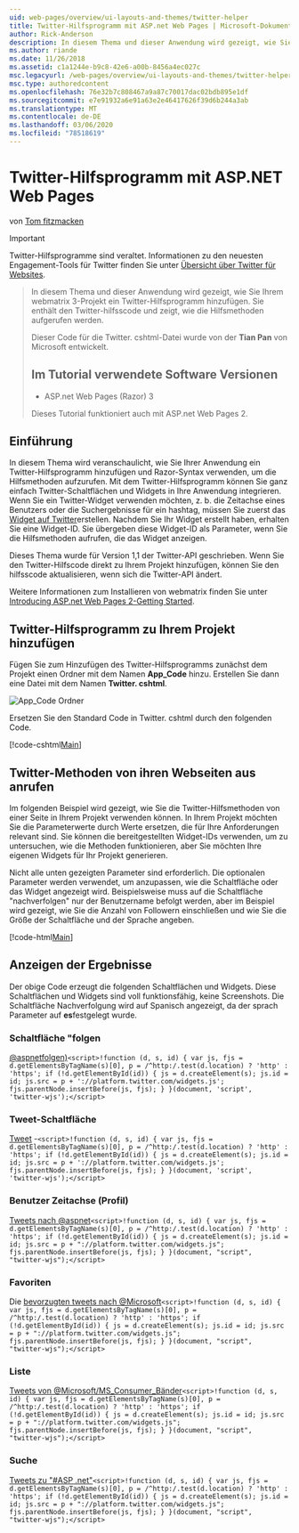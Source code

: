 ```yaml
---
uid: web-pages/overview/ui-layouts-and-themes/twitter-helper
title: Twitter-Hilfsprogramm mit ASP.net Web Pages | Microsoft-Dokumentation
author: Rick-Anderson
description: In diesem Thema und dieser Anwendung wird gezeigt, wie Sie Ihrem webmatrix 3-Projekt ein Twitter-Hilfsprogramm hinzufügen. Sie enthält den Twitter-hilfsscode und zeigt, wie das Hilfsprogramm aufgerufen wird...
ms.author: riande
ms.date: 11/26/2018
ms.assetid: c1a1244e-b9c8-42e6-a00b-8456a4ec027c
msc.legacyurl: /web-pages/overview/ui-layouts-and-themes/twitter-helper
msc.type: authoredcontent
ms.openlocfilehash: 76e32b7c808467a9a87c70017dac02bdb895e1df
ms.sourcegitcommit: e7e91932a6e91a63e2e46417626f39d6b244a3ab
ms.translationtype: MT
ms.contentlocale: de-DE
ms.lasthandoff: 03/06/2020
ms.locfileid: "78518619"
---
```

# <a name="twitter-helper-with-aspnet-web-pages"></a>Twitter-Hilfsprogramm mit ASP.NET Web Pages

von [Tom fitzmacken](https://github.com/tfitzmac)

> [!IMPORTANT]
> Twitter-Hilfsprogramme sind veraltet. Informationen zu den neuesten Engagement-Tools für Twitter finden Sie unter [Übersicht über Twitter für Websites](https://developer.twitter.com/en/docs/twitter-for-websites/overview).

> In diesem Thema und dieser Anwendung wird gezeigt, wie Sie Ihrem webmatrix 3-Projekt ein Twitter-Hilfsprogramm hinzufügen. Sie enthält den Twitter-hilfsscode und zeigt, wie die Hilfsmethoden aufgerufen werden.
> 
> Dieser Code für die Twitter. cshtml-Datei wurde von der **Tian Pan** von Microsoft entwickelt.
> 
> ## <a name="software-versions-used-in-the-tutorial"></a>Im Tutorial verwendete Software Versionen
> 
> 
> - ASP.net Web Pages (Razor) 3
>   
> 
> Dieses Tutorial funktioniert auch mit ASP.net Web Pages 2.

## <a name="introduction"></a>Einführung

In diesem Thema wird veranschaulicht, wie Sie Ihrer Anwendung ein Twitter-Hilfsprogramm hinzufügen und Razor-Syntax verwenden, um die Hilfsmethoden aufzurufen. Mit dem Twitter-Hilfsprogramm können Sie ganz einfach Twitter-Schaltflächen und Widgets in Ihre Anwendung integrieren. Wenn Sie ein Twitter-Widget verwenden möchten, z. b. die Zeitachse eines Benutzers oder die Suchergebnisse für ein hashtag, müssen Sie zuerst das [Widget auf Twitter](https://twitter.com/settings/widgets)erstellen. Nachdem Sie Ihr Widget erstellt haben, erhalten Sie eine Widget-ID. Sie übergeben diese Widget-ID als Parameter, wenn Sie die Hilfsmethoden aufrufen, die das Widget anzeigen.

Dieses Thema wurde für Version 1,1 der Twitter-API geschrieben. Wenn Sie den Twitter-Hilfscode direkt zu Ihrem Projekt hinzufügen, können Sie den hilfsscode aktualisieren, wenn sich die Twitter-API ändert.

Weitere Informationen zum Installieren von webmatrix finden Sie unter [Introducing ASP.net Web Pages 2-Getting Started](../getting-started/introducing-aspnet-web-pages-2/getting-started.md).

## <a name="add-twitter-helper-to-your-project"></a>Twitter-Hilfsprogramm zu Ihrem Projekt hinzufügen

Fügen Sie zum Hinzufügen des Twitter-Hilfsprogramms zunächst dem Projekt einen Ordner mit dem Namen **App\_Code** hinzu. Erstellen Sie dann eine Datei mit dem Namen **Twitter. cshtml**.

![App_Code Ordner](twitter-helper/_static/image1.png)

Ersetzen Sie den Standard Code in Twitter. cshtml durch den folgenden Code.

[!code-cshtml[Main](twitter-helper/samples/sample1.cshtml)]

## <a name="call-twitter-methods-from-your-web-pages"></a>Twitter-Methoden von ihren Webseiten aus anrufen

Im folgenden Beispiel wird gezeigt, wie Sie die Twitter-Hilfsmethoden von einer Seite in Ihrem Projekt verwenden können. In Ihrem Projekt möchten Sie die Parameterwerte durch Werte ersetzen, die für Ihre Anforderungen relevant sind. Sie können die bereitgestellten Widget-IDs verwenden, um zu untersuchen, wie die Methoden funktionieren, aber Sie möchten Ihre eigenen Widgets für Ihr Projekt generieren.

Nicht alle unten gezeigten Parameter sind erforderlich. Die optionalen Parameter werden verwendet, um anzupassen, wie die Schaltfläche oder das Widget angezeigt wird. Beispielsweise muss auf die Schaltfläche "nachverfolgen" nur der Benutzername befolgt werden, aber im Beispiel wird gezeigt, wie Sie die Anzahl von Followern einschließen und wie Sie die Größe der Schaltfläche und der Sprache angeben.

[!code-html[Main](twitter-helper/samples/sample2.html)]

## <a name="see-the-results"></a>Anzeigen der Ergebnisse

Der obige Code erzeugt die folgenden Schaltflächen und Widgets. Diese Schaltflächen und Widgets sind voll funktionsfähig, keine Screenshots. Die Schaltfläche Nachverfolgung wird auf Spanisch angezeigt, da der sprach Parameter auf **es**festgelegt wurde.

### <a name="follow-button"></a>Schaltfläche "folgen

[@aspnetfolgen)](https://twitter.com/aspnet)`<script>!function (d, s, id) { var js, fjs = d.getElementsByTagName(s)[0], p = /^http:/.test(d.location) ? 'http' : 'https'; if (!d.getElementById(id)) { js = d.createElement(s); js.id = id; js.src = p + '://platform.twitter.com/widgets.js'; fjs.parentNode.insertBefore(js, fjs); } }(document, 'script', 'twitter-wjs');</script>`

### <a name="tweet-button"></a>Tweet-Schaltfläche

[Tweet](https://twitter.com/share) -`<script>!function (d, s, id) { var js, fjs = d.getElementsByTagName(s)[0], p = /^http:/.test(d.location) ? 'http' : 'https'; if (!d.getElementById(id)) { js = d.createElement(s); js.id = id; js.src = p + '://platform.twitter.com/widgets.js'; fjs.parentNode.insertBefore(js, fjs); } }(document, 'script', 'twitter-wjs');</script>`

### <a name="user-timeline-profile"></a>Benutzer Zeitachse (Profil)

[Tweets nach @aspnet](https://twitter.com/aspnet)`<script>!function (d, s, id) { var js, fjs = d.getElementsByTagName(s)[0], p = /^http:/.test(d.location) ? 'http' : 'https'; if (!d.getElementById(id)) { js = d.createElement(s); js.id = id; js.src = p + "://platform.twitter.com/widgets.js"; fjs.parentNode.insertBefore(js, fjs); } }(document, "script", "twitter-wjs");</script>`

### <a name="favorites"></a>Favoriten

Die [bevorzugten tweets nach @Microsoft](https://twitter.com/Microsoft/favorites)`<script>!function (d, s, id) { var js, fjs = d.getElementsByTagName(s)[0], p = /^http:/.test(d.location) ? 'http' : 'https'; if (!d.getElementById(id)) { js = d.createElement(s); js.id = id; js.src = p + "://platform.twitter.com/widgets.js"; fjs.parentNode.insertBefore(js, fjs); } }(document, "script", "twitter-wjs");</script>`

### <a name="list"></a>Liste

[Tweets von @Microsoft/MS\_Consumer\_Bänder](https://twitter.com/microsoft/ms-consumer-brands/)`<script>!function (d, s, id) { var js, fjs = d.getElementsByTagName(s)[0], p = /^http:/.test(d.location) ? 'http' : 'https'; if (!d.getElementById(id)) { js = d.createElement(s); js.id = id; js.src = p + "://platform.twitter.com/widgets.js"; fjs.parentNode.insertBefore(js, fjs); } }(document, "script", "twitter-wjs");</script>`

### <a name="search"></a>Suche

[Tweets zu &quot;#ASP .net&quot;](https://twitter.com/search?q=%23asp.net)`<script>!function (d, s, id) { var js, fjs = d.getElementsByTagName(s)[0], p = /^http:/.test(d.location) ? 'http' : 'https'; if (!d.getElementById(id)) { js = d.createElement(s); js.id = id; js.src = p + "://platform.twitter.com/widgets.js"; fjs.parentNode.insertBefore(js, fjs); } }(document, "script", "twitter-wjs");</script>`
